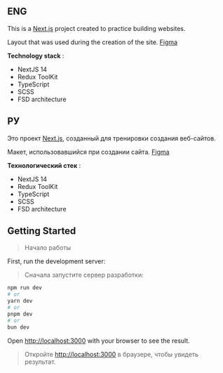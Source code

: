 ## ENG

This is a [Next.js](https://nextjs.org/) project created to practice building websites.

Layout that was used during the creation of the site. [Figma](https://www.figma.com/design/OrtjNW9auxUNJPtxg08sik/Robin.-W?m=auto&t=FTphvsPlQYJ55NkF-6)

**Technology stack** :

- NextJS 14
- Redux ToolKit
- TypeScript
- SCSS
- FSD architecture

## РУ

Это проект [Next.js](https://nextjs.org/), созданный для тренировки создания веб-сайтов.

Макет, использовавшийся при создании сайта. [Figma](https://www.figma.com/design/OrtjNW9auxUNJPtxg08sik/Robin.-W?m=auto&t=FTphvsPlQYJ55NkF-6)

**Технологический стек** :

- NextJS 14
- Redux ToolKit
- TypeScript
- SCSS
- FSD architecture

## Getting Started

> Начало работы

First, run the development server:

> Сначала запустите сервер разработки:

```bash
npm run dev
# or
yarn dev
# or
pnpm dev
# or
bun dev
```

Open [http://localhost:3000](http://localhost:3000) with your browser to see the result.

> Откройте [http://localhost:3000](http://localhost:3000) в браузере, чтобы увидеть результат.
